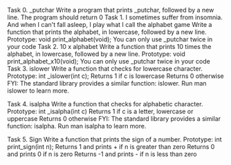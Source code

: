 Task 0. _putchar
	Write a program that prints _putchar, followed by a new line.
	The program should return 0
Task 1. I sometimes suffer from insomnia. And when I can't fall asleep, I play what I call the alphabet game
Write a function that prints the alphabet, in lowercase, followed by a new line.
	Prototype: void print_alphabet(void);
	You can only use _putchar twice in your code
Task 2. 10 x alphabet
Write a function that prints 10 times the alphabet, in lowercase, followed by a new line.
	Prototype: void print_alphabet_x10(void);
	You can only use _putchar twice in your code
Task 3. islower
Write a function that checks for lowercase character.
	Prototype: int _islower(int c);
	Returns 1 if c is lowercase
	Returns 0 otherwise
FYI: The standard library provides a similar function: islower. Run man islower to learn more.

Task 4. isalpha
	Write a function that checks for alphabetic character.
	Prototype: int _isalpha(int c)
	Returns 1 if c is a letter, lowercase or uppercase
	Returns 0 otherwise
FYI: The standard library provides a similar function: isalpha. Run man isalpha to learn more.

Task 5. Sign
Write a function that prints the sign of a number.
	Prototype: int print_sign(int n);
	Returns 1 and prints + if n is greater than zero
	Returns 0 and prints 0 if n is zero
	Returns -1 and prints - if n is less than zero
